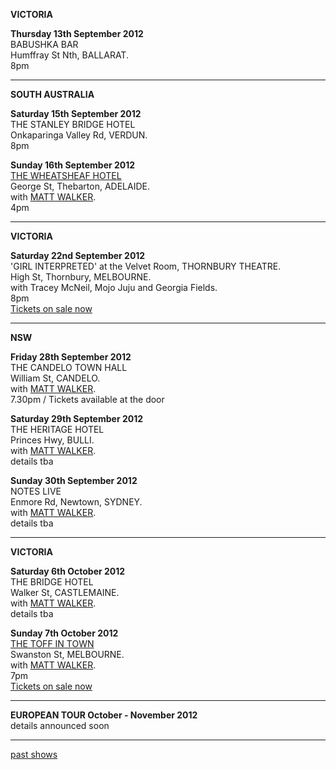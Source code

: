    

**VICTORIA** 

**Thursday 13th September 2012**   
BABUSHKA BAR   
Humffray St Nth, BALLARAT.  
8pm 

* * * * *   

**SOUTH AUSTRALIA**  

**Saturday 15th September 2012**   
THE STANLEY BRIDGE HOTEL  
Onkaparinga Valley Rd, VERDUN.  
8pm 
 
**Sunday 16th September 2012**   
[THE WHEATSHEAF HOTEL][94]    
George St, Thebarton, ADELAIDE.   
with [MATT WALKER][112].   
4pm     

* * * * *   
  
**VICTORIA** 

**Saturday 22nd September 2012**   
'GIRL INTERPRETED' at the Velvet Room, THORNBURY THEATRE.  
High St, Thornbury, MELBOURNE.  
with Tracey McNeil, Mojo Juju and Georgia Fields.  
8pm   
[Tickets on sale now][113]   

* * * * *   

**NSW**  

**Friday 28th September 2012**   
THE CANDELO TOWN HALL  
William St, CANDELO.  
with [MATT WALKER][112].  
7.30pm / Tickets available at the door  
 
**Saturday 29th September 2012**   
THE HERITAGE HOTEL  
Princes Hwy, BULLI.   
with [MATT WALKER][112].   
details tba  

**Sunday 30th September 2012**   
NOTES LIVE  
Enmore Rd, Newtown, SYDNEY.   
with [MATT WALKER][112].       
details tba   

* * * * *   

**VICTORIA**  
 
**Saturday 6th October 2012**     
THE BRIDGE HOTEL  
Walker St, CASTLEMAINE.   
with [MATT WALKER][112].      
details tba   

**Sunday 7th October 2012**     
[THE TOFF IN TOWN][114]    
Swanston St, MELBOURNE.   
with [MATT WALKER][112].      
7pm   
[Tickets on sale now][114]  

* * * * *     

**EUROPEAN TOUR October - November 2012**  
details announced soon  

* * * * *  

[past shows][archive]

  [archive]: shows/archive/

[33.1]: contact/
[50]: http://northcotesocialclub.com/
[3.2]: http://www.thebasement.com.au/
[81]:  http://www.pietabrown.com
[88]: http://www.facebook.com/pages/Beetle-Bar/125772420775772
[89]: http://www.royalexchangenewcastle.com.au/
[90]: http://www.camelotlounge.com/
[90.1]: http://www.trybooking.com/RWU
[91]: http://www.clarendonguesthouse.com.au/
[93]: http://www.caravanmusic.com.au
[94]: http://wheatsheafhotel.com.au/gigs
[95]: http://www.bellaunion.com.au
[96]: http://www.jojosmithsoul.com/
[96.1]: http://www.myspace.com/sweetjeanmusic
[96.2]: http://www.myspace.com/jimdowling
[96.3]: http://www.ilonaharker.com
[96.4]: http://www.mardilumsden.com  
[96.5]: http://www.theyearlings.net 
[96.6]: http://www.theelliscollective.com
[96.7]: http://www.triplejunearthed.com/birdsandbelles
[96.8]: http://www.myspace.com/denhanrahan
[97]: http://www.hamishstuart.net/fr_home.cfm
[98]: http://venue505.com/
[99]: http://www.corinbank.com/  
[99.1]: http://www.portfairyfolkfestival.com/
[100]: http://www.tamarvalleyfolkfestival.com/Home.html  
[101]: http://www.bigtix.com.au/ProductDetails.aspx?productID=2083
[104]: http://www.carnivalofsuburbia.com   
[105]: http://www.bellaunion.com.au/ticketing/show_535/
[106]: http://www.caravanmusic.com.au/gigs/pieta-brown/
[107]: http://www.trybooking.com/BCUB
[108]: http://www.moshtix.com.au/event.aspx?id=54131&ref=pietabrownpolishclub
[109]: http://www.starcourttheatre.com.au/shows
[110]: http://www.lonewolfpromotions.com/
[111]: http://thethornburytheatre.com/  
[111.1]: http://thornburytheatre.oztix.com.au/default.aspx?Event=27515  
[112]: http://www.mattwalker.com.au/  
[112.1]: http://www.pbsfm.org.au/node/19074
[113]: http://thethornburytheatre.com/event/girl-interpreted-2012-feat-lucie-thorne-mojo-juju-georgia-fields-tracy-mcneil/
[114]: http://www.thetoffintown.com/shows/